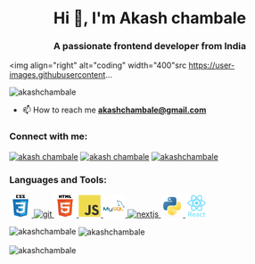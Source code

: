<h1 align="center">Hi 👋, I'm Akash chambale</h1>
<h3 align="center">A passionate frontend developer from India</h3>

<img align="right" alt="coding" width="400"src https://user-images.githubusercontent...

>

<p align="left"> <img src="https://komarev.com/ghpvc/?username=akashchambale&label=Profile%20views&color=0e75b6&style=flat" alt="akashchambale" /> </p>

- 📫 How to reach me **akashchambale@gmail.com**

<h3 align="left">Connect with me:</h3>
<p align="left">
<a href="https://linkedin.com/in/akash chambale" target="blank"><img align="center" src="https://raw.githubusercontent.com/rahuldkjain/github-profile-readme-generator/master/src/images/icons/Social/linked-in-alt.svg" alt="akash chambale" height="30" width="40" /></a>
<a href="https://fb.com/akash chambale" target="blank"><img align="center" src="https://raw.githubusercontent.com/rahuldkjain/github-profile-readme-generator/master/src/images/icons/Social/facebook.svg" alt="akash chambale" height="30" width="40" /></a>
<a href="https://instagram.com/akashchambale" target="blank"><img align="center" src="https://raw.githubusercontent.com/rahuldkjain/github-profile-readme-generator/master/src/images/icons/Social/instagram.svg" alt="akashchambale" height="30" width="40" /></a>
</p>

<h3 align="left">Languages and Tools:</h3>
<p align="left"> <a href="https://www.w3schools.com/css/" target="_blank" rel="noreferrer"> <img src="https://raw.githubusercontent.com/devicons/devicon/master/icons/css3/css3-original-wordmark.svg" alt="css3" width="40" height="40"/> </a> <a href="https://git-scm.com/" target="_blank" rel="noreferrer"> <img src="https://www.vectorlogo.zone/logos/git-scm/git-scm-icon.svg" alt="git" width="40" height="40"/> </a> <a href="https://www.w3.org/html/" target="_blank" rel="noreferrer"> <img src="https://raw.githubusercontent.com/devicons/devicon/master/icons/html5/html5-original-wordmark.svg" alt="html5" width="40" height="40"/> </a> <a href="https://developer.mozilla.org/en-US/docs/Web/JavaScript" target="_blank" rel="noreferrer"> <img src="https://raw.githubusercontent.com/devicons/devicon/master/icons/javascript/javascript-original.svg" alt="javascript" width="40" height="40"/> </a> <a href="https://www.mysql.com/" target="_blank" rel="noreferrer"> <img src="https://raw.githubusercontent.com/devicons/devicon/master/icons/mysql/mysql-original-wordmark.svg" alt="mysql" width="40" height="40"/> </a> <a href="https://nextjs.org/" target="_blank" rel="noreferrer"> <img src="https://cdn.worldvectorlogo.com/logos/nextjs-2.svg" alt="nextjs" width="40" height="40"/> </a> <a href="https://www.python.org" target="_blank" rel="noreferrer"> <img src="https://raw.githubusercontent.com/devicons/devicon/master/icons/python/python-original.svg" alt="python" width="40" height="40"/> </a> <a href="https://reactjs.org/" target="_blank" rel="noreferrer"> <img src="https://raw.githubusercontent.com/devicons/devicon/master/icons/react/react-original-wordmark.svg" alt="react" width="40" height="40"/> </a> </p>

<p><img align="left" src="https://github-readme-stats.vercel.app/api/top-langs?username=akashchambale&show_icons=true&locale=en&layout=compact" alt="akashchambale" /></p>

<p>&nbsp;<img align="center" src="https://github-readme-stats.vercel.app/api?username=akashchambale&show_icons=true&locale=en" alt="akashchambale" /></p>

<p><img align="center" src="https://github-readme-streak-stats.herokuapp.com/?user=akashchambale&" alt="akashchambale" /></p>

